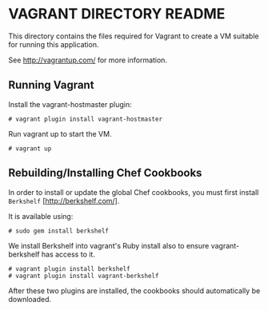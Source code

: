 VAGRANT DIRECTORY README
========================

This directory contains the files required for Vagrant to create a VM
suitable for running this application.

See http://vagrantup.com/ for more information.

Running Vagrant
---------------

Install the vagrant-hostmaster plugin:

    # vagrant plugin install vagrant-hostmaster

Run vagrant up to start the VM.

    # vagrant up

Rebuilding/Installing Chef Cookbooks
------------------------------------

In order to install or update the global Chef cookbooks, you must first
install `Berkshelf` [http://berkshelf.com/].

It is available using:

    # sudo gem install berkshelf
    
We install Berkshelf into vagrant's Ruby install also to ensure vagrant-berkshelf has access to it.

    # vagrant plugin install berkshelf
    # vagrant plugin install vagrant-berkshelf
    
After these two plugins are installed, the cookbooks should automatically be downloaded.
